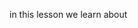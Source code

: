 in this lesson we learn about <script> tag, is used to embed a client-side script (JavaScript) and Script files are attached to HTML with the src attribute
  https://javascript.info/hello-world
